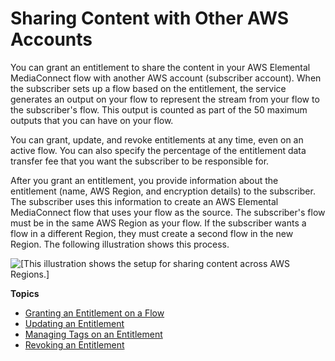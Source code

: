 # Sharing Content with Other AWS Accounts<a name="entitlements-originator"></a>

You can grant an entitlement to share the content in your AWS Elemental MediaConnect flow with another AWS account \(subscriber account\)\. When the subscriber sets up a flow based on the entitlement, the service generates an output on your flow to represent the stream from your flow to the subscriber's flow\. This output is counted as part of the 50 maximum outputs that you can have on your flow\. 

You can grant, update, and revoke entitlements at any time, even on an active flow\. You can also specify the percentage of the entitlement data transfer fee that you want the subscriber to be responsible for\.

After you grant an entitlement, you provide information about the entitlement \(name, AWS Region, and encryption details\) to the subscriber\. The subscriber uses this information to create an AWS Elemental MediaConnect flow that uses your flow as the source\. The subscriber's flow must be in the same AWS Region as your flow\. If the subscriber wants a flow in a different Region, they must create a second flow in the new Region\. The following illustration shows this process\.

![\[This illustration shows the setup for sharing content across AWS Regions.\]](http://docs.aws.amazon.com/mediaconnect/latest/ug/)

**Topics**
+ [Granting an Entitlement on a Flow](entitlements-grant.md)
+ [Updating an Entitlement](entitlements-update.md)
+ [Managing Tags on an Entitlement](entitlements-manage-tags.md)
+ [Revoking an Entitlement](entitlements-revoke.md)